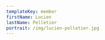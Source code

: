 ```yaml
---
templateKey: member
firstName: Lucien
lastName: Pelletier
portrait: /img/lucien-pelletier.jpg
---
```

